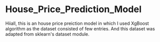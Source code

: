 # House_Price_Prediction_Model

Hiiall, this is an house price preiction model in which I used XgBoost algorithm as the dataset consisted of few entries. And this dataset was adapted from sklearn's dataset module.
